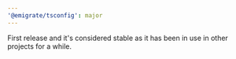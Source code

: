 ```yaml
---
'@emigrate/tsconfig': major
---
```


First release and it's considered stable as it has been in use in other projects for a while.

